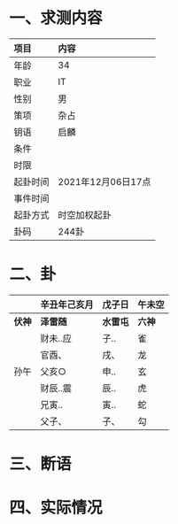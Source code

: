 # 一、求测内容
|项目|内容|
|:-|:-|
|年龄|34|
|职业|IT|
|性别|男|
|策项|杂占|
|钥语|启麟|
|条件||
|时限||
|起卦时间|2021年12月06日17点|
|事件时间||
|起卦方式|时空加权起卦|
|卦码|244卦|

# 二、卦
||辛丑年己亥月|戊子日|午未空|
|:-|:-|:-|:-|
|**伏神**|**泽雷随**|**水雷屯**|**六神**|
||财未..应|子..|雀|
||官酉、|戌、|龙|
|孙午|父亥○|申..|玄|
||财辰..震|辰..|虎|
||兄寅..|寅..|蛇|
||父子、|子、|勾|


# 三、断语

# 四、实际情况